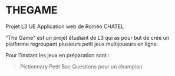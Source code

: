 # THEGAME
Projet L3 UE Application web de Roméo CHATEL

"The Game" est un projet étudiant de L3 qui as pour but de créé un platforme regroupant plusieurs petit jeux multijoueurs en ligne.

Pour l'instant les jeux en préparation sont :
> Pictionnary
> Petit Bac
> Questions pour un champion
